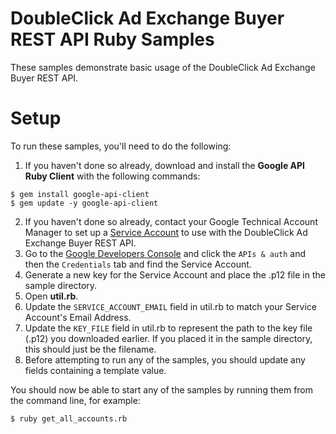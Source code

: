 DoubleClick Ad Exchange Buyer REST API Ruby Samples
=======================================================
These samples demonstrate basic usage of the DoubleClick Ad Exchange Buyer REST
API.

Setup
=======================================================
To run these samples, you'll need to do the following:

1. If you haven't done so already, download and install the
  **Google API Ruby Client** with the following commands:

```
$ gem install google-api-client
$ gem update -y google-api-client
```

2. If you haven't done so already, contact your Google Technical Account
  Manager to set up a
  [Service Account](https://developers.google.com/accounts/docs/OAuth2ServiceAccount)
  to use with the DoubleClick Ad Exchange Buyer REST API.
3. Go to the [Google Developers Console](https://console.developers.google.com/)
  and click the `APIs & auth` and then the `Credentials` tab and find the
  Service Account.
4. Generate a new key for the Service Account and place the .p12 file in the
  sample directory.
5. Open **util.rb**.
6. Update the `SERVICE_ACCOUNT_EMAIL` field in util.rb to match your Service
  Account's Email Address.
7. Update the `KEY_FILE` field in util.rb to represent the path to the key
  file (.p12) you downloaded earlier. If you placed it in the sample directory,
  this should just be the filename.
8. Before attempting to run any of the samples, you should update any fields
  containing a template value.

You should now be able to start any of the samples by running them from the
command line, for example:

```
$ ruby get_all_accounts.rb
```
